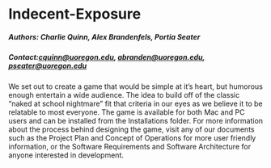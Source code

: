 # Indecent-Exposure

##### Authors: Charlie Quinn, Alex Brandenfels, Portia Seater
 
##### Contact:cquinn@uoregon.edu, abranden@uoregon.edu, pseater@uoregon.edu

 We set out to create a game that would be simple at it’s heart,  but humorous enough entertain a wide audience. The idea to build off of the classic “naked at school nightmare” fit that criteria in our eyes as we believe it to be relatable to most everyone.
 The game is available for both Mac and PC users and can be installed from the Installations folder.
 For more information about the process behind designing the game, visit any of our documents such as the Project Plan and Concept of Operations for more user friendly information, or the Software Requirements and Software Architecture for anyone interested in development.
